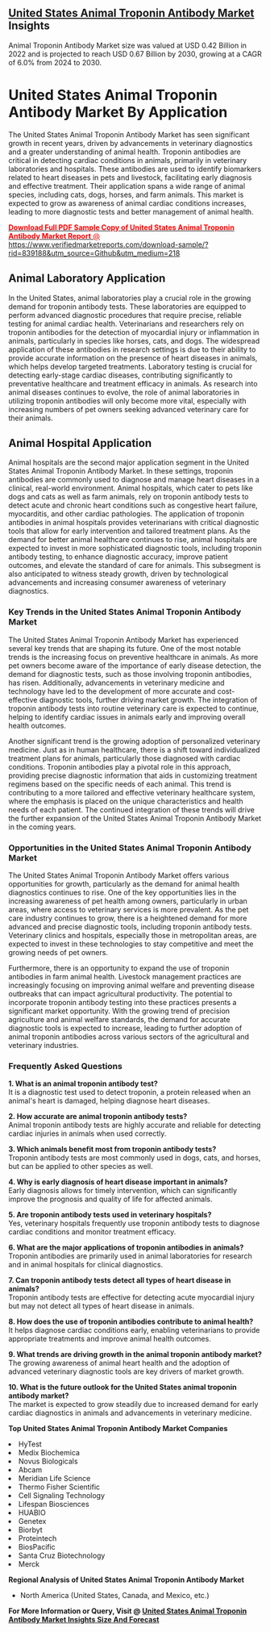 <h2><a href="https://www.verifiedmarketreports.com/download-sample/?rid=839188&amp;utm_source=Github&amp;utm_medium=218" target="_blank">United States Animal Troponin Antibody Market</a> Insights</h2><p>Animal Troponin Antibody Market size was valued at USD 0.42 Billion in 2022 and is projected to reach USD 0.67 Billion by 2030, growing at a CAGR of 6.0% from 2024 to 2030.</p><p><div> <h1>United States Animal Troponin Antibody Market By Application</h1> <p>The United States Animal Troponin Antibody Market has seen significant growth in recent years, driven by advancements in veterinary diagnostics and a greater understanding of animal health. Troponin antibodies are critical in detecting cardiac conditions in animals, primarily in veterinary laboratories and hospitals. These antibodies are used to identify biomarkers related to heart diseases in pets and livestock, facilitating early diagnosis and effective treatment. Their application spans a wide range of animal species, including cats, dogs, horses, and farm animals. This market is expected to grow as awareness of animal cardiac conditions increases, leading to more diagnostic tests and better management of animal health. <a href="#"><p><span class=""><span style="color: #ff0000;"><strong>Download Full PDF Sample Copy of United States Animal Troponin Antibody Market Report</strong> @ </span><a href="https://www.verifiedmarketreports.com/download-sample/?rid=839188&amp;utm_source=Github&amp;utm_medium=218" target="_blank">https://www.verifiedmarketreports.com/download-sample/?rid=839188&amp;utm_source=Github&amp;utm_medium=218</a></span></p></a></p> <h2>Animal Laboratory Application</h2> <p>In the United States, animal laboratories play a crucial role in the growing demand for troponin antibody tests. These laboratories are equipped to perform advanced diagnostic procedures that require precise, reliable testing for animal cardiac health. Veterinarians and researchers rely on troponin antibodies for the detection of myocardial injury or inflammation in animals, particularly in species like horses, cats, and dogs. The widespread application of these antibodies in research settings is due to their ability to provide accurate information on the presence of heart diseases in animals, which helps develop targeted treatments. Laboratory testing is crucial for detecting early-stage cardiac diseases, contributing significantly to preventative healthcare and treatment efficacy in animals. As research into animal diseases continues to evolve, the role of animal laboratories in utilizing troponin antibodies will only become more vital, especially with increasing numbers of pet owners seeking advanced veterinary care for their animals.</p> <h2>Animal Hospital Application</h2> <p>Animal hospitals are the second major application segment in the United States Animal Troponin Antibody Market. In these settings, troponin antibodies are commonly used to diagnose and manage heart diseases in a clinical, real-world environment. Animal hospitals, which cater to pets like dogs and cats as well as farm animals, rely on troponin antibody tests to detect acute and chronic heart conditions such as congestive heart failure, myocarditis, and other cardiac pathologies. The application of troponin antibodies in animal hospitals provides veterinarians with critical diagnostic tools that allow for early intervention and tailored treatment plans. As the demand for better animal healthcare continues to rise, animal hospitals are expected to invest in more sophisticated diagnostic tools, including troponin antibody testing, to enhance diagnostic accuracy, improve patient outcomes, and elevate the standard of care for animals. This subsegment is also anticipated to witness steady growth, driven by technological advancements and increasing consumer awareness of veterinary diagnostics.</p> <h3>Key Trends in the United States Animal Troponin Antibody Market</h3> <p>The United States Animal Troponin Antibody Market has experienced several key trends that are shaping its future. One of the most notable trends is the increasing focus on preventive healthcare in animals. As more pet owners become aware of the importance of early disease detection, the demand for diagnostic tests, such as those involving troponin antibodies, has risen. Additionally, advancements in veterinary medicine and technology have led to the development of more accurate and cost-effective diagnostic tools, further driving market growth. The integration of troponin antibody tests into routine veterinary care is expected to continue, helping to identify cardiac issues in animals early and improving overall health outcomes.</p> <p>Another significant trend is the growing adoption of personalized veterinary medicine. Just as in human healthcare, there is a shift toward individualized treatment plans for animals, particularly those diagnosed with cardiac conditions. Troponin antibodies play a pivotal role in this approach, providing precise diagnostic information that aids in customizing treatment regimens based on the specific needs of each animal. This trend is contributing to a more tailored and effective veterinary healthcare system, where the emphasis is placed on the unique characteristics and health needs of each patient. The continued integration of these trends will drive the further expansion of the United States Animal Troponin Antibody Market in the coming years.</p> <h3>Opportunities in the United States Animal Troponin Antibody Market</h3> <p>The United States Animal Troponin Antibody Market offers various opportunities for growth, particularly as the demand for animal health diagnostics continues to rise. One of the key opportunities lies in the increasing awareness of pet health among owners, particularly in urban areas, where access to veterinary services is more prevalent. As the pet care industry continues to grow, there is a heightened demand for more advanced and precise diagnostic tools, including troponin antibody tests. Veterinary clinics and hospitals, especially those in metropolitan areas, are expected to invest in these technologies to stay competitive and meet the growing needs of pet owners.</p> <p>Furthermore, there is an opportunity to expand the use of troponin antibodies in farm animal health. Livestock management practices are increasingly focusing on improving animal welfare and preventing disease outbreaks that can impact agricultural productivity. The potential to incorporate troponin antibody testing into these practices presents a significant market opportunity. With the growing trend of precision agriculture and animal welfare standards, the demand for accurate diagnostic tools is expected to increase, leading to further adoption of animal troponin antibodies across various sectors of the agricultural and veterinary industries.</p> <h3>Frequently Asked Questions</h3> <p><strong>1. What is an animal troponin antibody test?</strong><br>It is a diagnostic test used to detect troponin, a protein released when an animal's heart is damaged, helping diagnose heart diseases.</p> <p><strong>2. How accurate are animal troponin antibody tests?</strong><br>Animal troponin antibody tests are highly accurate and reliable for detecting cardiac injuries in animals when used correctly.</p> <p><strong>3. Which animals benefit most from troponin antibody tests?</strong><br>Troponin antibody tests are most commonly used in dogs, cats, and horses, but can be applied to other species as well.</p> <p><strong>4. Why is early diagnosis of heart disease important in animals?</strong><br>Early diagnosis allows for timely intervention, which can significantly improve the prognosis and quality of life for affected animals.</p> <p><strong>5. Are troponin antibody tests used in veterinary hospitals?</strong><br>Yes, veterinary hospitals frequently use troponin antibody tests to diagnose cardiac conditions and monitor treatment efficacy.</p> <p><strong>6. What are the major applications of troponin antibodies in animals?</strong><br>Troponin antibodies are primarily used in animal laboratories for research and in animal hospitals for clinical diagnostics.</p> <p><strong>7. Can troponin antibody tests detect all types of heart disease in animals?</strong><br>Troponin antibody tests are effective for detecting acute myocardial injury but may not detect all types of heart disease in animals.</p> <p><strong>8. How does the use of troponin antibodies contribute to animal health?</strong><br>It helps diagnose cardiac conditions early, enabling veterinarians to provide appropriate treatments and improve animal health outcomes.</p> <p><strong>9. What trends are driving growth in the animal troponin antibody market?</strong><br>The growing awareness of animal heart health and the adoption of advanced veterinary diagnostic tools are key drivers of market growth.</p> <p><strong>10. What is the future outlook for the United States animal troponin antibody market?</strong><br>The market is expected to grow steadily due to increased demand for early cardiac diagnostics in animals and advancements in veterinary medicine.</p> </div></p><p><strong>Top United States Animal Troponin Antibody Market Companies</strong></p><div data-test-id=""><p><li>HyTest</li><li> Medix Biochemica</li><li> Novus Biologicals</li><li> Abcam</li><li> Meridian Life Science</li><li> Thermo Fisher Scientific</li><li> Cell Signaling Technology</li><li> Lifespan Biosciences</li><li> HUABIO</li><li> Genetex</li><li> Biorbyt</li><li> Proteintech</li><li> BiosPacific</li><li> Santa Cruz Biotechnology</li><li> Merck</li></p><div><strong>Regional Analysis of&nbsp;United States Animal Troponin Antibody Market</strong></div><ul><li dir="ltr"><p dir="ltr">North America&nbsp;(United States, Canada, and Mexico, etc.)</p></li></ul><p><strong>For More Information or Query, Visit @&nbsp;</strong><strong><a href="https://www.verifiedmarketreports.com/product/animal-troponin-antibody-market/?utm_source=Github&amp;utm_medium=218" target="_blank">United States Animal Troponin Antibody Market Insights Size And Forecast</a></strong></p></div>
